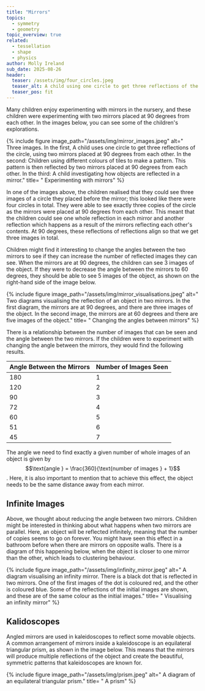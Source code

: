 ```yaml
---
title: "Mirrors"
topics: 
  - symmetry
  - geometry
topic_overview: true
related: 
  - tessellation
  - shape
  - physics
author: Molly Ireland
sub_date: 2025-08-26
header:
  teaser: /assets/img/four_circles.jpeg
  teaser_alt: A child using one circle to get three reflections of the circle, using two mirrors placed at 90 degrees from each other.
  teaser_pos: fit
---
```

Many children enjoy experimenting with mirrors in the nursery, and these children were experimenting with two mirrors placed at 90 degrees from each other. In the images below, you can see some of the children's explorations. 

{% include figure image_path="/assets/img/mirror_images.jpeg" alt=" Three images. In the first, A child uses one circle to get three reflections of the circle, using two mirrors placed at 90 degrees from each other. In the second: Children using different colours of tiles to make a pattern. This pattern is then reflected by two mirrors placed at 90 degrees from each other. In the third: A child investigating how objects are reflected in a mirror." title= " Experimenting with mirrors" %}

In one of the images above, the children realised that they could see three images of a circle they placed before the mirror; this looked like there were four circles in total. They were able to see exactly three copies of the circle as the mirrors were placed at 90 degrees from each other. This meant that the children could see one whole reflection in each mirror and another reflection which happens as a result of the mirrors reflecting each other's contents. At 90 degrees, these reflections of reflections align so that we get three images in total.

Children might find it interesting to change the angles between the two mirrors to see if they can increase the number of reflected images they can see. When the mirrors are at 90 degrees, the children can see 3 images of the object. If they were to decrease the angle between the mirrors to 60 degrees, they should be able to see 5 images of the object, as shown on the right-hand side of the image below.

{% include figure image_path="/assets/img/mirror_visualisations.jpeg" alt=" Two diagrams visualising the reflection of an object in two mirrors. In the first diagram, the mirrors are at 90 degrees, and there are three images of the object. In the second image, the mirrors are at 60 degrees and there are five images of the object." title= " Changing the angles between mirrors" %}

There is a relationship between the number of images that can be seen and the angle between the two mirrors. If the children were to experiment with changing the angle between the mirrors, they would find the following results.

| Angle Between the Mirrors | Number of Images Seen |
|---------------------------|-----------------------|
| 180                       | 1                     |
| 120                       | 2                     |
| 90                        | 3                     |
| 72                        | 4                     |
| 60                        | 5                     |
| 51                        | 6                     |
| 45                        | 7                     |


The angle we need to find exactly a given number of whole images of an object is given by $$\text{angle } = \frac{360}{\text{number of images } + 1}$$. Here, it is also important to mention that to achieve this effect, the object needs to be the same distance away from each mirror. 

## Infinite Images 
Above, we thought about reducing the angle between two mirrors. Children might be interested in thinking about what happens when two mirrors are parallel. Here, an object will be reflected infinitely, meaning that the number of copies seems to go on forever. You might have seen this effect in a bathroom before when there are mirrors on opposite walls. There is a diagram of this happening below, when the object is closer to one mirror than the other, which leads to clustering behaviour.

{% include figure image_path="/assets/img/infinity_mirror.jpeg" alt=" A diagram visualising an infinity mirror. There is a black dot that is reflected in two mirrors. One of the first images of the dot is coloured red, and the other is coloured blue. Some of the reflections of the initial images are shown, and these are of the same colour as the initial images." title= " Visualising an infinity mirror" %}

## Kalidoscopes
Angled mirrors are used in kaleidoscopes to reflect some movable objects. A common arrangement of mirrors inside a kaleidoscope is an equilateral triangular prism, as shown in the image below. This means that the mirrors will produce multiple reflections of the object and create the beautiful, symmetric patterns that kaleidoscopes are known for. 

{% include figure image_path="/assets/img/prism.jpeg" alt=" A diagram of an equilateral triangular prism." title= " A prism" %}


